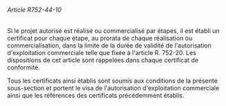 ###### Article R752-44-10

Si le projet autorisé est réalisé ou commercialisé par étapes, il est établi un certificat pour chaque étape, au prorata de chaque réalisation ou commercialisation, dans la limite de la durée de validité de l'autorisation d'exploitation commerciale telle que fixée à l'article R. 752-20. Les dispositions de cet article sont rappelées dans chaque certificat de conformité.

Tous les certificats ainsi établis sont soumis aux conditions de la présente sous-section et portent le visa de l'autorisation d'exploitation commerciale ainsi que les références des certificats précédemment établis.

